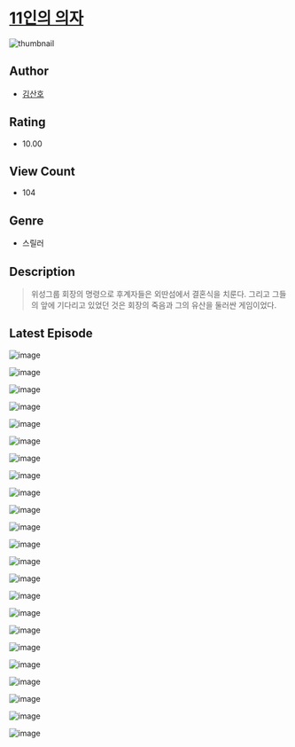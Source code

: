 # [11인의 의자](https://comic.naver.com/challenge/list?titleId=811334)
![thumbnail](https://image-comic.pstatic.net/user_contents_data/challenge_comic/2023/05/25/upload_3617015257025950000_480x623.jpeg)

## Author
- [김산호](https://comic.naver.com/artistTitle?id=367289)

## Rating
- 10.00

## View Count
- 104

## Genre
- 스릴러

## Description
> 위성그룹 회장의 명령으로 후계자들은 외딴섬에서 결혼식을 치룬다. 그리고 그들의 앞에 기다리고 있었던 것은 회장의 죽음과 그의 유산을 둘러싼 게임이었다.


## Latest Episode
![image](https://image-comic.pstatic.net/user_contents_data/challenge_comic/2023/05/25/367289/upload_7291949451929859381.jpeg)

![image](https://image-comic.pstatic.net/user_contents_data/challenge_comic/2023/05/25/367289/upload_3833796275194573414.jpeg)

![image](https://image-comic.pstatic.net/user_contents_data/challenge_comic/2023/05/25/367289/upload_7306302269819533625.jpeg)

![image](https://image-comic.pstatic.net/user_contents_data/challenge_comic/2023/05/25/367289/upload_7003719982049931622.jpeg)

![image](https://image-comic.pstatic.net/user_contents_data/challenge_comic/2023/05/25/367289/upload_4120903817257824816.jpeg)

![image](https://image-comic.pstatic.net/user_contents_data/challenge_comic/2023/05/25/367289/upload_7149805490614461281.jpeg)

![image](https://image-comic.pstatic.net/user_contents_data/challenge_comic/2023/05/25/367289/upload_3487584235704170551.jpeg)

![image](https://image-comic.pstatic.net/user_contents_data/challenge_comic/2023/05/25/367289/upload_3616448999092138037.jpeg)

![image](https://image-comic.pstatic.net/user_contents_data/challenge_comic/2023/05/25/367289/upload_7221019951802705207.jpeg)

![image](https://image-comic.pstatic.net/user_contents_data/challenge_comic/2023/05/25/367289/upload_7004051123304215864.jpeg)

![image](https://image-comic.pstatic.net/user_contents_data/challenge_comic/2023/05/25/367289/upload_3834592299386613814.jpeg)

![image](https://image-comic.pstatic.net/user_contents_data/challenge_comic/2023/05/25/367289/upload_7364572181284807993.jpeg)

![image](https://image-comic.pstatic.net/user_contents_data/challenge_comic/2023/05/25/367289/upload_3774920708160960055.jpeg)

![image](https://image-comic.pstatic.net/user_contents_data/challenge_comic/2023/05/25/367289/upload_3472335112475271987.jpeg)

![image](https://image-comic.pstatic.net/user_contents_data/challenge_comic/2023/05/25/367289/upload_7090407652067455795.jpeg)

![image](https://image-comic.pstatic.net/user_contents_data/challenge_comic/2023/05/25/367289/upload_7363721163630457653.jpeg)

![image](https://image-comic.pstatic.net/user_contents_data/challenge_comic/2023/05/25/367289/upload_7291439089589565235.jpeg)

![image](https://image-comic.pstatic.net/user_contents_data/challenge_comic/2023/05/25/367289/upload_7077469921259698534.jpeg)

![image](https://image-comic.pstatic.net/user_contents_data/challenge_comic/2023/05/25/367289/upload_7077233513394878264.jpeg)

![image](https://image-comic.pstatic.net/user_contents_data/challenge_comic/2023/05/25/367289/upload_3979270226942387512.jpeg)

![image](https://image-comic.pstatic.net/user_contents_data/challenge_comic/2023/05/25/367289/upload_3630245684704457061.jpeg)

![image](https://image-comic.pstatic.net/user_contents_data/challenge_comic/2023/05/25/367289/upload_3991094379182372408.jpeg)

![image](https://image-comic.pstatic.net/user_contents_data/challenge_comic/2023/05/25/367289/upload_7233171552452555876.jpeg)
